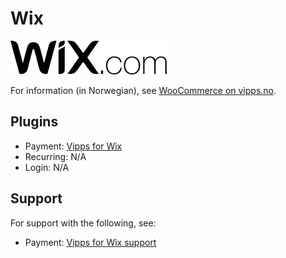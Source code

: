 <!-- START_METADATA
---
title: Wix plugin platform
sidebar_label: Wix
hide_table_of_contents: true
pagination_next: null
pagination_prev: null
---
END_METADATA -->

# Wix

![Wix logo](images/wix.png)

For information (in Norwegian), see [WooCommerce on vipps.no](https://vipps.no/produkter-og-tjenester/bedrift/ta-betalt-paa-nett/ta-betalt-paa-nett/Wix/).


## Plugins

* Payment: [Vipps for Wix](https://github.com/vippsas/vipps-wix)
* Recurring: N/A
* Login: N/A

## Support

For support with the following, see:

* Payment: [Vipps for Wix support](https://crude.no/vipps-wix-support/)

